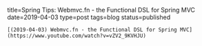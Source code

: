 
title=Spring Tips: Webmvc.fn - the Functional DSL for Spring MVC
date=2019-04-03
type=post
tags=blog
status=published
~~~~~~
[(2019-04-03) Webmvc.fn - the Functional DSL for Spring MVC](https://www.youtube.com/watch?v=vZV2_9KVHJU) 
            